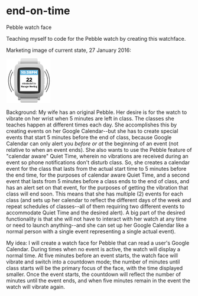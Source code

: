 # end-on-time
Pebble watch face

Teaching myself to code for the Pebble watch by creating this watchface.

Marketing image of current state, 27 January 2016:

![screenshot](https://raw.githubusercontent.com/hipsmart/end-on-time/master/docs/eot_pebble-time-white.png)

Background:
My wife has an original Pebble. Her desire is for the watch to vibrate on her wrist when 5 minutes are left in class. The classes she teaches happen at different times each day. She accomplishes this by creating events on her Google Calendar--but she has to create special events that start 5 minutes before the end of class, because Google Calendar can only alert you *before or at* the beginning of an event (not relative to when an event ends). She also wants to use the Pebble feature of "calendar aware" Quiet Time, wherein no vibrations are received during an event so phone notifications don't disturb class. So, she creates a calendar event for the class that lasts from the actual start time to 5 minutes before the end time, for the purposes of calendar aware Quiet Time, and a second event that lasts from 5 minutes before a class ends to the end of class, and has an alert set on that event, for the purposes of getting the vibration that class will end soon. This means that she has multiple (2) events for each class (and sets up her calendar to reflect the different days of the week and repeat schedules of classes--all of them requiring two different events to accommodate Quiet Time and the desired alert). A big part of the desired functionality is that she will not have to interact with her watch at any time or need to launch anything--and she can set up her Google Calendar like a normal person with a single event representing a single actual event).

My idea:
I will create a watch face for Pebble that can read a user's Google Calendar. During times when no event is active, the watch will display a normal time. At five minutes before an event starts, the watch face will vibrate and switch into a countdown mode; the number of minutes until class starts will be the primary focus of the face, with the time displayed smaller. Once the event starts, the countdown will reflect the number of minutes until the event ends, and when five minutes remain in the event the watch will vibrate again.
